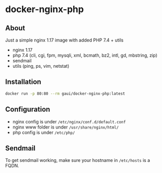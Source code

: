 # docker-nginx-php

## About

Just a simple nginx 1.17 image with added PHP 7.4 + utils

- nginx 1.17
- php 7.4 (cli, cgi, fpm, mysqli, xml, bcmath, bz2, intl, gd, mbstring, zip)
- sendmail
- utils (ping, ps, vim, netstat)

## Installation

```bash
docker run -p 80:80 --rm gaui/docker-nginx-php:latest
```

## Configuration

- nginx config is under `/etc/nginx/conf.d/default.conf`
- nginx www folder is under `/usr/share/nginx/html/`
- php config is under `/etc/php/`

## Sendmail

To get sendmail working, make sure your hostname in `/etc/hosts` is a FQDN.
